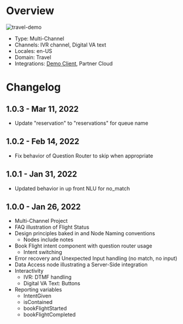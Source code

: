 # Overview

![travel-demo](https://user-images.githubusercontent.com/26783/155430263-65b06b5a-35c0-44a2-b96a-e568103c7591.gif)

* Type: Multi-Channel
* Channels: IVR channel, Digital VA text
* Locales: en-US
* Domain: Travel
* Integrations: [Demo Client](https://github.com/nuance-communications/mix-demo-client-azstaticwebapps), Partner Cloud

# Changelog

## 1.0.3 - Mar 11, 2022
* Update "reservation" to "reservations" for queue name

## 1.0.2 - Feb 14, 2022
* Fix behavior of Question Router to skip when appropriate

## 1.0.1 - Jan 31, 2022
* Updated behavior in up front NLU for no_match

## 1.0.0 - Jan 26, 2022
* Multi-Channel Project
* FAQ illustration of Flight Status
* Design principles baked in and Node Naming conventions
  * Nodes include notes
* Book Flight intent component with question router usage
  * Intent switching
* Error recovery and Unexpected Input handling (no match, no input)
* Data Access node illustrating a Server-Side integration
* Interactivity
  * IVR: DTMF handling
  * Digital VA Text: Buttons
* Reporting variables
  * IntentGiven
  * isContained
  * bookFlightStarted
  * bookFlightCompleted
